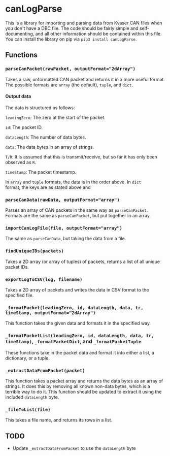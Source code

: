 
# canLogParse

This is a library for importing and parsing data from Kvaser CAN files when you don't have a DBC file. The code should be fairly simple and self-documenting, and all other information should be contained within this file. You can install the library on pip via `pip3 install canLogParse`.

  

## Functions

### `parseCanPacket(rawPacket, outputFormat="2dArray")`
Takes a raw, unformatted CAN packet and returns it in a more useful format. The possible formats are `array` (the default), `tuple`, and `dict`. 

#### Output data

The data is structured as follows:

`leadingZero`: The zero at the start of the packet.

`id`: The packet ID.

`dataLength`: The number of data bytes.

`data`: The data bytes in an array of strings.

`T/R`: It is assumed that this is transmit/receive, but so far it has only been observed as `R`.

`timeStamp`: The packet timestamp.  

In `array` and `tuple` formats, the data is in the order above. In `dict	` format, the keys are as stated above and 

### `parseCanData(rawData, outputFormat="array")`
Parses an array of CAN packets in the same way as `parseCanPacket`. Formats are the same as `parseCanPacket`, but put together in an array.

### `importCanLogFile(file, outputFormat="array")`

The same as `parseCanData`, but taking the data from a file.

### `findUniqueIDs(packets)`

Takes a 2D array (or array of tuples) of packets, returns a list of all unique packet IDs.

### `exportLogToCSV(log, filename)`

Takes a 2D array of packets and writes the data in CSV format to the specified file.

### `_formatPacket(leadingZero, id, dataLength, data, tr, timeStamp, outputFormat="2dArray")`

This function takes the given data and formats it in the specified way.

### `_formatPacketList(leadingZero, id, dataLength, data, tr, timeStamp)`, `_formatPacketDict`, and `_formatPacketTuple`

These functions take in the packet data and format it into either a list, a dictionary, or a tuple.

### `_extractDataFromPacket(packet)`

This function takes a packet array and returns the data bytes as an array of strings. It does this by removing all known non-data bytes, which is a terrible way to do it. This function should be updated to extract it using the included `dataLength` byte.

### `_fileToList(file)`

This takes a file name, and returns its rows in a list.

## TODO

- Update `_extractDataFromPacket` to use the `dataLength` byte
